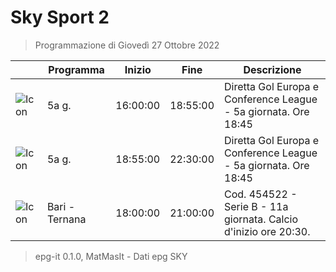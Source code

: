 # Sky Sport 2
> Programmazione di Giovedì 27 Ottobre 2022

||Programma|Inizio|Fine|Descrizione|
|---|---|---|---|---|
|![Icon](https://guidatv.sky.it/uuid/e9c4f788-bec3-40f4-8e1f-70e3d2b78ab6/cover?md5ChecksumParam=663418fef96c78111f3af1ab00fe738a)|5a g.|16:00:00|18:55:00|Diretta Gol Europa e Conference League - 5a giornata. Ore 18:45
|![Icon](https://guidatv.sky.it/uuid/e9c4f788-bec3-40f4-8e1f-70e3d2b78ab6/cover?md5ChecksumParam=663418fef96c78111f3af1ab00fe738a)|5a g.|18:55:00|22:30:00|Diretta Gol Europa e Conference League - 5a giornata. Ore 18:45
|![Icon](https://guidatv.sky.it/uuid/abc4f816-76c1-4da4-abfa-290fb909032d/cover?md5ChecksumParam=a3ea0786519bfbde7130582d466a4942)|Bari - Ternana|18:00:00|21:00:00|Cod. 454522 - Serie B - 11a giornata. Calcio d&#039;inizio ore 20:30.



 > epg-it 0.1.0, MatMasIt - Dati epg SKY